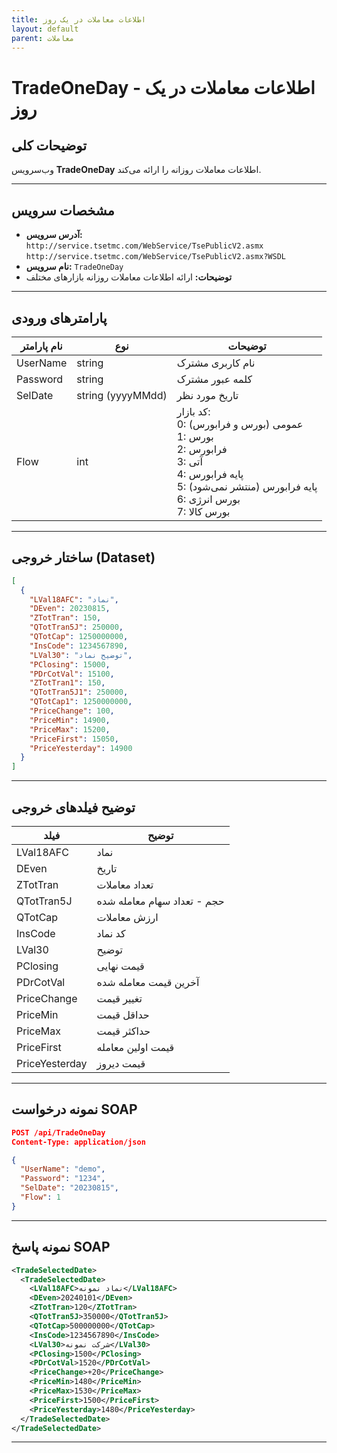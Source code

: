 ```yaml
---
title: اطلاعات معاملات در یک روز
layout: default
parent: معاملات
---
```


# TradeOneDay - اطلاعات معاملات در یک روز

## توضیحات کلی
وب‌سرویس **TradeOneDay** اطلاعات معاملات روزانه را ارائه می‌کند.

---

## مشخصات سرویس
- **آدرس سرویس:**  
  `http://service.tsetmc.com/WebService/TsePublicV2.asmx`  
  `http://service.tsetmc.com/WebService/TsePublicV2.asmx?WSDL`
- **نام سرویس:** `TradeOneDay`
- **توضیحات:** ارائه اطلاعات معاملات روزانه بازارهای مختلف

---

## پارامترهای ورودی

| نام پارامتر | نوع | توضیحات |
|-------------|------|---------|
| UserName    | string | نام کاربری مشترک |
| Password    | string | کلمه عبور مشترک |
| SelDate     | string (yyyyMMdd) | تاریخ مورد نظر |
| Flow        | int | کد بازار: <br>0: عمومی (بورس و فرابورس) <br>1: بورس <br>2: فرابورس <br>3: آتی <br>4: پایه فرابورس <br>5: پایه فرابورس (منتشر نمی‌شود) <br>6: بورس انرژی <br>7: بورس کالا |

---

## ساختار خروجی (Dataset)

```json
[
  {
    "LVal18AFC": "نماد",
    "DEven": 20230815,
    "ZTotTran": 150,
    "QTotTran5J": 250000,
    "QTotCap": 1250000000,
    "InsCode": 1234567890,
    "LVal30": "توضیح نماد",
    "PClosing": 15000,
    "PDrCotVal": 15100,
    "ZTotTran1": 150,
    "QTotTran5J1": 250000,
    "QTotCap1": 1250000000,
    "PriceChange": 100,
    "PriceMin": 14900,
    "PriceMax": 15200,
    "PriceFirst": 15050,
    "PriceYesterday": 14900
  }
]
```

---

## توضیح فیلدهای خروجی

| فیلد | توضیح |
|------|-------|
| LVal18AFC | نماد |
| DEven | تاریخ |
| ZTotTran | تعداد معاملات |
| QTotTran5J | حجم - تعداد سهام معامله شده |
| QTotCap | ارزش معاملات |
| InsCode | کد نماد |
| LVal30 | توضیح |
| PClosing | قیمت نهایی |
| PDrCotVal | آخرین قیمت معامله شده |
| PriceChange | تغییر قیمت |
| PriceMin | حداقل قیمت |
| PriceMax | حداکثر قیمت |
| PriceFirst | قیمت اولین معامله |
| PriceYesterday | قیمت دیروز |

---

## نمونه درخواست SOAP

```json
POST /api/TradeOneDay
Content-Type: application/json

{
  "UserName": "demo",
  "Password": "1234",
  "SelDate": "20230815",
  "Flow": 1
}
```

---

## نمونه پاسخ SOAP

```xml
<TradeSelectedDate>
  <TradeSelectedDate>
    <LVal18AFC>نماد نمونه</LVal18AFC>
    <DEven>20240101</DEven>
    <ZTotTran>120</ZTotTran>
    <QTotTran5J>350000</QTotTran5J>
    <QTotCap>500000000</QTotCap>
    <InsCode>1234567890</InsCode>
    <LVal30>شرکت نمونه</LVal30>
    <PClosing>1500</PClosing>
    <PDrCotVal>1520</PDrCotVal>
    <PriceChange>+20</PriceChange>
    <PriceMin>1480</PriceMin>
    <PriceMax>1530</PriceMax>
    <PriceFirst>1500</PriceFirst>
    <PriceYesterday>1480</PriceYesterday>
  </TradeSelectedDate>
</TradeSelectedDate>
```

---
